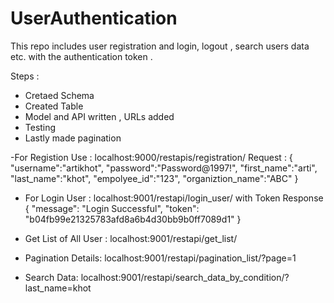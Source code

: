 # UserAuthentication
This repo includes user registration and login, logout , search users data etc. with the authentication token .

Steps :
- Cretaed Schema
- Created Table 
- Model and API written , URLs added 
- Testing 
- Lastly made pagination


-For Registion Use : localhost:9000/restapis/registration/
Request :
{
  "username":"artikhot",
  "password":"Password@1997!",
  "first_name":"arti",
  "last_name":"khot",
  "empolyee_id":"123",
  "organiztion_name":"ABC"
}

- For Login User : localhost:9001/restapi/login_user/  with Token 
Response 
  {
    "message": "Login Successful",
    "token": "b04fb99e21325783afd8a6b4d30bb9b0ff7089d1"
}


- Get List of All User : localhost:9001/restapi/get_list/

- Pagination Details: localhost:9001/restapi/pagination_list/?page=1

- Search Data: localhost:9001/restapi/search_data_by_condition/?last_name=khot



